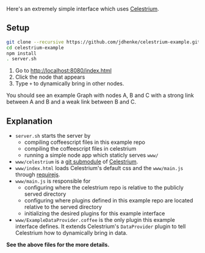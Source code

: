 Here's an extremely simple interface which uses [Celestrium](https://github.com/jdhenke/celestrium).

## Setup

```bash
git clone --recursive https://github.com/jdhenke/celestrium-example.git
cd celestrium-example
npm install
. server.sh
```

1. Go to [http://localhost:8080/index.html](http://localhost:8080/index.html)
2. Click the node that appears
3. Type `+` to dynamically bring in other nodes.

You should see an example Graph with nodes A, B and C with a strong link between A and B and a weak link between B and C.

## Explanation

- `server.sh` starts the server by 
  - compiling coffeescript files in this example repo
  - compiling the coffeescript files in celestrium
  - running a simple node app which staticly serves `www/`
- `www/celestrium` is a [git submodule](http://git-scm.com/book/en/Git-Tools-Submodules) of [Celestrium](https://github.com/jdhenke/celestrium).
- `www/index.html` loads Celestrium's default css and the `www/main.js` through [requirejs](http://requirejs.org/).
- `www/main.js` is responsible for
  - configuring where the celestrium repo is relative to the publicly served directory
  - configuring where plugins defined in this example repo are located relative to the served directory
  - initializing the desired plugins for this example interface
- `www/ExampleDataProvider.coffee` is the only plugin this example interface defines.
It extends Celestrium's `DataProvider` plugin to tell Celestrium how to dynamically bring in data.

**See the above files for the more details.**
